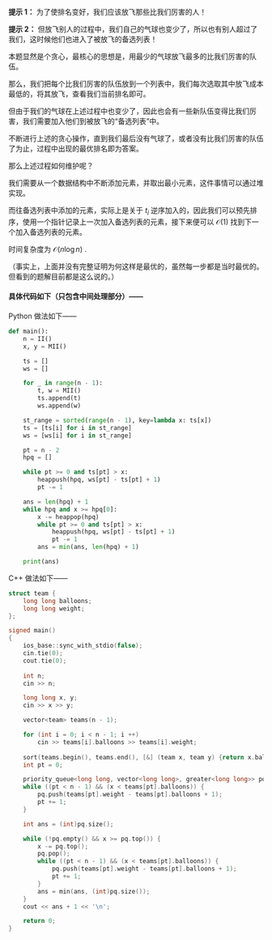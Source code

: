 **提示 1：** 为了使排名变好，我们应该放飞那些比我们厉害的人！

**提示 2：** 但放飞别人的过程中，我们自己的气球也变少了，所以也有别人超过了我们，这时候他们也进入了被放飞的备选列表！

本题显然是个贪心，最核心的思想是，用最少的气球放飞最多的比我们厉害的队伍。

那么，我们把每个比我们厉害的队伍放到一个列表中，我们每次选取其中放飞成本最低的，将其放飞，查看我们当前排名即可。

但由于我们的气球在上述过程中也变少了，因此也会有一些新队伍变得比我们厉害，我们需要加入他们到被放飞的“备选列表”中。

不断进行上述的贪心操作，直到我们最后没有气球了，或者没有比我们厉害的队伍了为止，过程中出现的最优排名即为答案。

那么上述过程如何维护呢？

我们需要从一个数据结构中不断添加元素，并取出最小元素，这件事情可以通过堆实现。

而往备选列表中添加的元素，实际上是关于 $t_i$ 逆序加入的，因此我们可以预先排序，使用一个指针记录上一次加入备选列表的元素，接下来便可以 $\mathcal{O}(1)$ 找到下一个加入备选列表的元素。

时间复杂度为 $\mathcal{O}(n\log n)$ .

（事实上，上面并没有完整证明为何这样是最优的，虽然每一步都是当时最优的。但看到的题解目前都是这么说的。）

#### 具体代码如下（只包含中间处理部分）——

Python 做法如下——

```Python []
def main():
    n = II()
    x, y = MII()

    ts = []
    ws = []

    for _ in range(n - 1):
        t, w = MII()
        ts.append(t)
        ws.append(w)

    st_range = sorted(range(n - 1), key=lambda x: ts[x])
    ts = [ts[i] for i in st_range]
    ws = [ws[i] for i in st_range]

    pt = n - 2
    hpq = []

    while pt >= 0 and ts[pt] > x:
        heappush(hpq, ws[pt] - ts[pt] + 1)
        pt -= 1

    ans = len(hpq) + 1
    while hpq and x >= hpq[0]:
        x -= heappop(hpq)
        while pt >= 0 and ts[pt] > x:
            heappush(hpq, ws[pt] - ts[pt] + 1)
            pt -= 1
        ans = min(ans, len(hpq) + 1)

    print(ans)
```

C++ 做法如下——

```cpp []
struct team {
    long long balloons;
    long long weight;
};

signed main()
{
    ios_base::sync_with_stdio(false);
    cin.tie(0);
    cout.tie(0);
    
    int n;
    cin >> n;

    long long x, y;
    cin >> x >> y;

    vector<team> teams(n - 1);

    for (int i = 0; i < n - 1; i ++) 
        cin >> teams[i].balloons >> teams[i].weight;
    
    sort(teams.begin(), teams.end(), [&] (team x, team y) {return x.balloons > y.balloons;});
    int pt = 0;

    priority_queue<long long, vector<long long>, greater<long long>> pq;
    while ((pt < n - 1) && (x < teams[pt].balloons)) {
        pq.push(teams[pt].weight - teams[pt].balloons + 1);
        pt += 1;
    }

    int ans = (int)pq.size();

    while (!pq.empty() && x >= pq.top()) {
        x -= pq.top();
        pq.pop();
        while ((pt < n - 1) && (x < teams[pt].balloons)) {
            pq.push(teams[pt].weight - teams[pt].balloons + 1);
            pt += 1;
        }
        ans = min(ans, (int)pq.size());
    }
    cout << ans + 1 << '\n';

    return 0;
}
```